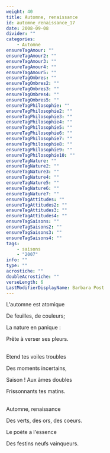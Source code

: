 ```yaml
---
weight: 40
title: Automne, renaissance
id: automne_renaissance_17
date: 2008-09-08
divider: ""
categories:
    - Automne
ensureTagAmour: ""
ensureTagAmour2: ""
ensureTagAmour3: ""
ensureTagAmour4: ""
ensureTagAmour5: ""
ensureTagOmbres: ""
ensureTagOmbres2: ""
ensureTagOmbres3: ""
ensureTagOmbres4: ""
ensureTagOmbres5: ""
ensureTagPhilosophie: ""
ensureTagPhilosophie2: ""
ensureTagPhilosophie3: ""
ensureTagPhilosophie4: ""
ensureTagPhilosophie5: ""
ensureTagPhilosophie6: ""
ensureTagPhilosophie7: ""
ensureTagPhilosophie8: ""
ensureTagPhilosophie9: ""
ensureTagPhilosophie10: ""
ensureTagNature: ""
ensureTagNature2: ""
ensureTagNature3: ""
ensureTagNature4: ""
ensureTagNature5: ""
ensureTagNature6: ""
ensureTagNature7: ""
ensureTagAttitudes: ""
ensureTagAttitudes2: ""
ensureTagAttitudes3: ""
ensureTagAttitudes4: ""
ensureTagSaisons: ""
ensureTagSaisons2: ""
ensureTagSaisons3: ""
ensureTagSaisons4: ""
tags:
    - saisons
    - "2007"
info: ""
type: ""
acrostiche: ""
doubleAcrostiche: ""
verseLength: 6
LastModifierDisplayName: Barbara Post
---
```

L'automne est atomique

De feuilles, de couleurs;

La nature en panique :

Prête à verser ses pleurs.

 \
Etend tes voiles troubles

Des moments incertains,

Saison ! Aux âmes doubles

Frissonnants tes matins.

 \
Automne, renaissance

Des verts, des ors, des coeurs.

Le poète a l'essence

Des festins neufs vainqueurs.
